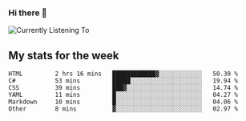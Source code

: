 ### Hi there 👋

![Currently Listening To](https://lastfm-recently-played.vercel.app/api?user=lynziee)

## My stats for the week
<!--START_SECTION:waka-->

```text
HTML         2 hrs 16 mins   ████████████▓░░░░░░░░░░░░   50.30 %
C#           53 mins         █████░░░░░░░░░░░░░░░░░░░░   19.94 %
CSS          39 mins         ███▓░░░░░░░░░░░░░░░░░░░░░   14.74 %
YAML         11 mins         █░░░░░░░░░░░░░░░░░░░░░░░░   04.27 %
Markdown     10 mins         █░░░░░░░░░░░░░░░░░░░░░░░░   04.06 %
Other        8 mins          ▓░░░░░░░░░░░░░░░░░░░░░░░░   02.97 %
```

<!--END_SECTION:waka-->

